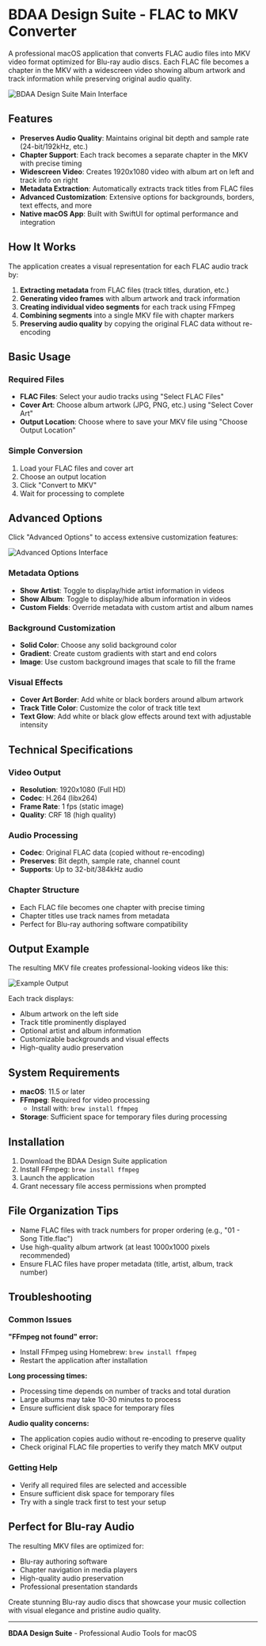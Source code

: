 # BDAA Design Suite - FLAC to MKV Converter

A professional macOS application that converts FLAC audio files into MKV video format optimized for Blu-ray audio discs. Each FLAC file becomes a chapter in the MKV with a widescreen video showing album artwork and track information while preserving original audio quality.

![BDAA Design Suite Main Interface](screenshot1.png)

## Features

- **Preserves Audio Quality**: Maintains original bit depth and sample rate (24-bit/192kHz, etc.)
- **Chapter Support**: Each track becomes a separate chapter in the MKV with precise timing
- **Widescreen Video**: Creates 1920x1080 video with album art on left and track info on right
- **Metadata Extraction**: Automatically extracts track titles from FLAC files
- **Advanced Customization**: Extensive options for backgrounds, borders, text effects, and more
- **Native macOS App**: Built with SwiftUI for optimal performance and integration

## How It Works

The application creates a visual representation for each FLAC audio track by:

1. **Extracting metadata** from FLAC files (track titles, duration, etc.)
2. **Generating video frames** with album artwork and track information
3. **Creating individual video segments** for each track using FFmpeg
4. **Combining segments** into a single MKV file with chapter markers
5. **Preserving audio quality** by copying the original FLAC data without re-encoding

## Basic Usage

### Required Files
- **FLAC Files**: Select your audio tracks using "Select FLAC Files"
- **Cover Art**: Choose album artwork (JPG, PNG, etc.) using "Select Cover Art"
- **Output Location**: Choose where to save your MKV file using "Choose Output Location"

### Simple Conversion
1. Load your FLAC files and cover art
2. Choose an output location
3. Click "Convert to MKV"
4. Wait for processing to complete

## Advanced Options

Click "Advanced Options" to access extensive customization features:

![Advanced Options Interface](screenshot2.png)

### Metadata Options
- **Show Artist**: Toggle to display/hide artist information in videos
- **Show Album**: Toggle to display/hide album information in videos
- **Custom Fields**: Override metadata with custom artist and album names

### Background Customization
- **Solid Color**: Choose any solid background color
- **Gradient**: Create custom gradients with start and end colors
- **Image**: Use custom background images that scale to fill the frame

### Visual Effects
- **Cover Art Border**: Add white or black borders around album artwork
- **Track Title Color**: Customize the color of track title text
- **Text Glow**: Add white or black glow effects around text with adjustable intensity

## Technical Specifications

### Video Output
- **Resolution**: 1920x1080 (Full HD)
- **Codec**: H.264 (libx264)
- **Frame Rate**: 1 fps (static image)
- **Quality**: CRF 18 (high quality)

### Audio Processing
- **Codec**: Original FLAC data (copied without re-encoding)
- **Preserves**: Bit depth, sample rate, channel count
- **Supports**: Up to 32-bit/384kHz audio

### Chapter Structure
- Each FLAC file becomes one chapter with precise timing
- Chapter titles use track names from metadata
- Perfect for Blu-ray authoring software compatibility

## Output Example

The resulting MKV file creates professional-looking videos like this:

![Example Output](screenshot3.png)

Each track displays:
- Album artwork on the left side
- Track title prominently displayed
- Optional artist and album information
- Customizable backgrounds and visual effects
- High-quality audio preservation

## System Requirements

- **macOS**: 11.5 or later
- **FFmpeg**: Required for video processing
  - Install with: `brew install ffmpeg`
- **Storage**: Sufficient space for temporary files during processing

## Installation

1. Download the BDAA Design Suite application
2. Install FFmpeg: `brew install ffmpeg`
3. Launch the application
4. Grant necessary file access permissions when prompted

## File Organization Tips

- Name FLAC files with track numbers for proper ordering (e.g., "01 - Song Title.flac")
- Use high-quality album artwork (at least 1000x1000 pixels recommended)
- Ensure FLAC files have proper metadata (title, artist, album, track number)

## Troubleshooting

### Common Issues

**"FFmpeg not found" error:**
- Install FFmpeg using Homebrew: `brew install ffmpeg`
- Restart the application after installation

**Long processing times:**
- Processing time depends on number of tracks and total duration
- Large albums may take 10-30 minutes to process
- Ensure sufficient disk space for temporary files

**Audio quality concerns:**
- The application copies audio without re-encoding to preserve quality
- Check original FLAC file properties to verify they match MKV output

### Getting Help
- Verify all required files are selected and accessible
- Ensure sufficient disk space for temporary files
- Try with a single track first to test your setup

## Perfect for Blu-ray Audio

The resulting MKV files are optimized for:
- Blu-ray authoring software
- Chapter navigation in media players
- High-quality audio preservation
- Professional presentation standards

Create stunning Blu-ray audio discs that showcase your music collection with visual elegance and pristine audio quality.

---

**BDAA Design Suite** - Professional Audio Tools for macOS